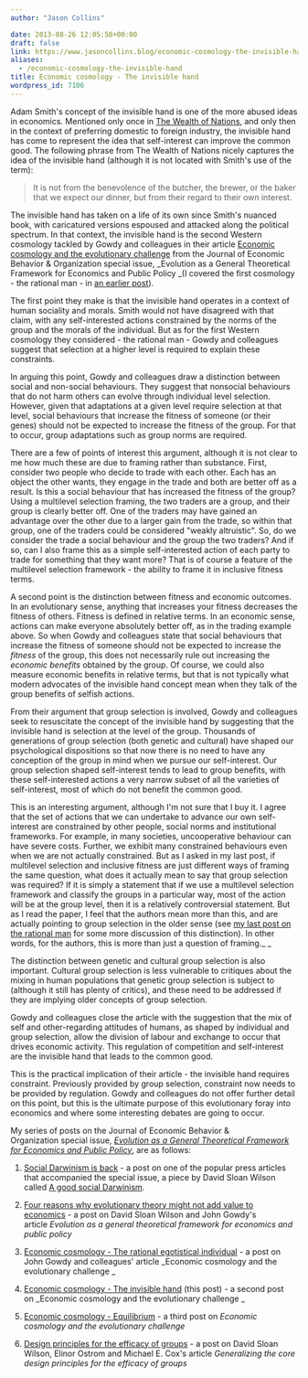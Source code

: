 ```yaml
---
author: "Jason Collins"

date: 2013-08-26 12:05:58+00:00
draft: false
link: https://www.jasoncollins.blog/economic-cosmology-the-invisible-hand/
aliases:
  - /economic-cosmology-the-invisible-hand
title: Economic cosmology - The invisible hand
wordpress_id: 7106
---
```


Adam Smith's concept of the invisible hand is one of the more abused ideas in economics. Mentioned only once in [The Wealth of Nations](http://www.gutenberg.org/ebooks/3300), and only then in the context of preferring domestic to foreign industry, the invisible hand has come to represent the idea that self-interest can improve the common good. The following phrase from The Wealth of Nations nicely captures the idea of the invisible hand (although it is not located with Smith's use of the term):


<blockquote>It is not from the benevolence of the butcher, the brewer, or the baker that we expect our dinner, but from their regard to their own interest.</blockquote>


The invisible hand has taken on a life of its own since Smith's nuanced book, with caricatured versions espoused and attacked along the political spectrum. In that context, the invisible hand is the second Western cosmology tackled by Gowdy and colleagues in their article [Economic cosmology and the evolutionary challenge](https://doi.org/10.1016/j.jebo.2012.12.009) from the Journal of Economic Behavior & Organization special issue, _Evolution as a General Theoretical Framework for Economics and Public Policy _(I covered the first cosmology - the rational man - in [an earlier post](https://www.jasoncollins.blog/economic-cosmology-the-rational-egotistical-individual/)).

The first point they make is that the invisible hand operates in a context of human sociality and morals. Smith would not have disagreed with that claim, with any self-interested actions constrained by the norms of the group and the morals of the individual. But as for the first Western cosmology they considered - the rational man - Gowdy and colleagues suggest that selection at a higher level is required to explain these constraints.

In arguing this point, Gowdy and colleagues draw a distinction between social and non-social behaviours. They suggest that nonsocial behaviours that do not harm others can evolve through individual level selection. However, given that adaptations at a given level require selection at that level, social behaviours that increase the fitness of someone (or their genes) should not be expected to increase the fitness of the group. For that to occur, group adaptations such as group norms are required.

There are a few of points of interest this argument, although it is not clear to me how much these are due to framing rather than substance. First, consider two people who decide to trade with each other. Each has an object the other wants, they engage in the trade and both are better off as a result. Is this a social behaviour that has increased the fitness of the group? Using a multilevel selection framing, the two traders are a group, and their group is clearly better off. One of the traders may have gained an advantage over the other due to a larger gain from the trade, so within that group, one of the traders could be considered "weakly altruistic". So, do we consider the trade a social behaviour and the group the two traders? And if so, can I also frame this as a simple self-interested action of each party to trade for something that they want more? That is of course a feature of the multilevel selection framework - the ability to frame it in inclusive fitness terms.

A second point is the distinction between fitness and economic outcomes. In an evolutionary sense, anything that increases your fitness decreases the fitness of others. Fitness is defined in relative terms. In an economic sense, actions can make everyone absolutely better off, as in the trading example above. So when Gowdy and colleagues state that social behaviours that increase the fitness of someone should not be expected to increase the _fitness_ of the group, this does not necessarily rule out increasing the _economic benefits_ obtained by the group. Of course, we could also measure economic benefits in relative terms, but that is not typically what modern advocates of the invisible hand concept mean when they talk of the group benefits of selfish actions.

From their argument that group selection is involved, Gowdy and colleagues seek to resuscitate the concept of the invisible hand by suggesting that the invisible hand is selection at the level of the group. Thousands of generations of group selection (both genetic and cultural) have shaped our psychological dispositions so that now there is no need to have any conception of the group in mind when we pursue our self-interest. Our group selection shaped self-interest tends to lead to group benefits, with these self-interested actions a very narrow subset of all the varieties of self-interest, most of which do not benefit the common good.

This is an interesting argument, although I'm not sure that I buy it. I agree that the set of actions that we can undertake to advance our own self-interest are constrained by other people, social norms and institutional frameworks. For example, in many societies, uncooperative behaviour can have severe costs. Further, we exhibit many constrained behaviours even when we are not actually constrained. But as I asked in my last post, if multilevel selection and inclusive fitness are just different ways of framing the same question, what does it actually mean to say that group selection was required? If it is simply a statement that if we use a multilevel selection framework and classify the groups in a particular way, most of the action will be at the group level, then it is a relatively controversial statement. But as I read the paper, I feel that the authors mean more than this, and are actually pointing to group selection in the older sense (see [my last post on the rational man](https://www.jasoncollins.blog/economic-cosmology-the-rational-egotistical-individual/) for some more discussion of this distinction). In other words, for the authors, this is more than just a question of framing._
_

The distinction between genetic and cultural group selection is also important. Cultural group selection is less vulnerable to critiques about the mixing in human populations that genetic group selection is subject to (although it still has plenty of critics), and these need to be addressed if they are implying older concepts of group selection.

Gowdy and colleagues close the article with the suggestion that the mix of self and other-regarding attitudes of humans, as shaped by individual and group selection, allow the division of labour and exchange to occur that drives economic activity. This regulation of competition and self-interest are the invisible hand that leads to the common good.

This is the practical implication of their article - the invisible hand requires constraint. Previously provided by group selection, constraint now needs to be provided by regulation. Gowdy and colleagues do not offer further detail on this point, but this is the ultimate purpose of this evolutionary foray into economics and where some interesting debates are going to occur.

My series of posts on the Journal of Economic Behavior & Organization special issue, [_Evolution as a General Theoretical Framework for Economics and Public Policy_](http://www.sciencedirect.com/science/journal/01672681/90/supp/S), are as follows:



	
  1. [Social Darwinism is back](https://www.jasoncollins.blog/social-darwinism-is-back/) - a post on one of the popular press articles that accompanied the special issue, a piece by David Sloan Wilson called [A good social Darwinism](http://www.aeonmagazine.com/living-together/how-evolution-can-reform-economics/).

	
  2. [Four reasons why evolutionary theory might not add value to economics](https://www.jasoncollins.blog/four-reasons-why-evolutionary-theory-might-not-add-value-to-economics/) - a post on David Sloan Wilson and John Gowdy's article _Evolution as a general theoretical framework for economics and public policy_

	
  3. [Economic cosmology - The rational egotistical individual](https://www.jasoncollins.blog/economic-cosmology-the-rational-egotistical-individual/) - a post on John Gowdy and colleagues' article _Economic cosmology and the evolutionary challenge _

	
  4. [Economic cosmology - The invisible hand](https://www.jasoncollins.blog/economic-cosmology-the-invisible-hand/) (this post) - a second post on _Economic cosmology and the evolutionary challenge _

	
  5. [Economic cosmology - Equilibrium](https://www.jasoncollins.blog/economic-cosmology-equilibrium/) - a third post on _Economic cosmology and the evolutionary challenge_

	
  6. [Design principles for the efficacy of groups](https://www.jasoncollins.blog/design-principles-efficacy-groups/) - a post on David Sloan Wilson, Elinor Ostrom and Michael E. Cox's article _Generalizing the core design principles for the efficacy of groups_


